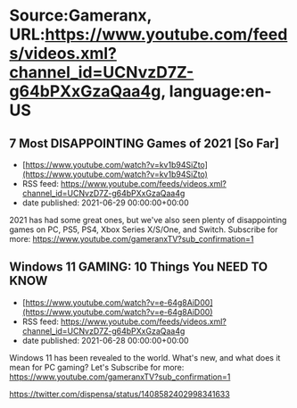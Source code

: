 # Source:Gameranx, URL:https://www.youtube.com/feeds/videos.xml?channel_id=UCNvzD7Z-g64bPXxGzaQaa4g, language:en-US

## 7 Most DISAPPOINTING Games of 2021 [So Far]
 - [https://www.youtube.com/watch?v=kv1b94SiZto](https://www.youtube.com/watch?v=kv1b94SiZto)
 - RSS feed: https://www.youtube.com/feeds/videos.xml?channel_id=UCNvzD7Z-g64bPXxGzaQaa4g
 - date published: 2021-06-29 00:00:00+00:00

2021 has had some great ones, but we've also seen plenty of disappointing games on PC, PS5, PS4, Xbox Series X/S/One, and Switch.
Subscribe for more: https://www.youtube.com/gameranxTV?sub_confirmation=1

## Windows 11 GAMING: 10 Things You NEED TO KNOW
 - [https://www.youtube.com/watch?v=e-64g8AiD00](https://www.youtube.com/watch?v=e-64g8AiD00)
 - RSS feed: https://www.youtube.com/feeds/videos.xml?channel_id=UCNvzD7Z-g64bPXxGzaQaa4g
 - date published: 2021-06-28 00:00:00+00:00

Windows 11 has been revealed to the world. What's new, and what does it mean for PC gaming? Let's 
Subscribe for more: https://www.youtube.com/gameranxTV?sub_confirmation=1

https://twitter.com/dispensa/status/1408582402998341633

